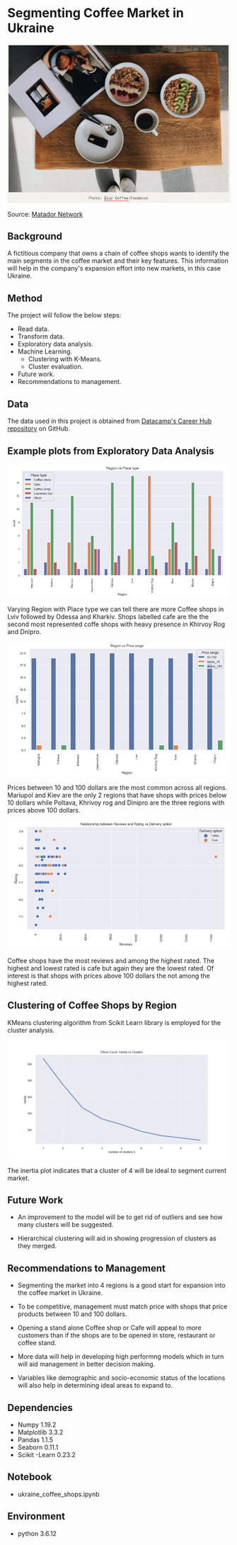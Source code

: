 # Segmenting Coffee Market in Ukraine

![Coffee Shop](https://github.com/LenSin3/ukraine-coffee-shops/blob/main/images/coffee_ukraine.PNG?raw=true)

Source: [Matador Network](https://matadornetwork.com/read/best-coffee-shops-kiev-ukraine/)

## Background

A fictitious company that owns a chain of coffee shops wants to identify the main segments in the coffee market and their key features. This information will help in the company's expansion effort into new markets, in this case Ukraine.

## Method

The project will follow the below steps:

- Read data.
- Transform data.
- Exploratory data analysis.
- Machine Learning.
   - Clustering with K-Means.
   - Cluster evaluation.
- Future work.
- Recommendations to management.

## Data

The data used in this project is obtained from [Datacamp's Career Hub repository](https://github.com/datacamp/careerhub-data) on GitHub.

## Example plots from Exploratory Data Analysis

![region vs place type](https://github.com/LenSin3/ukraine-coffee-shops/blob/main/images/regionVplacetype1.PNG?raw=true)

Varying Region with Place type we can tell there are more Coffee shops in Lviv followed by Odessa and Kharkiv. Shops labelled cafe are the the second most represented coffe shops with heavy presence in Khirvoy Rog and Dnipro.

![region vs price range](https://github.com/LenSin3/ukraine-coffee-shops/blob/main/images/regionVpricerange1.PNG?raw=true)

Prices between 10 and 100 dollars are the most common across all regions. Mariupol and Kiev are the only 2 regions that have shops with prices below 10 dollars while Poltava, Khrivoy rog and Dinipro are the three regions with prices above 100 dollars.

![reviews ratings delivery](https://github.com/LenSin3/ukraine-coffee-shops/blob/main/images/reviewsratingdine1.PNG?raw=true)

Coffee shops have the most reviews and among the highest rated. The highest and lowest rated is cafe but again they are the lowest rated. Of interest is that shops with prices above 100 dollars the not among the highest rated.

## Clustering of Coffee Shops by Region

KMeans clustering algorithm from Scikit Learn library is employed for the cluster analysis.

![elbow curve](https://github.com/LenSin3/ukraine-coffee-shops/blob/main/images/elbow_curve.png?raw=true)

The inertia plot indicates that a cluster of 4 will be ideal to segment current market.

## Future Work

- An improvement to the model will be to get rid of outliers and see how many clusters will be suggested.

- Hierarchical clustering will aid in showing progression of clusters as they merged.

## Recommendations to Management

- Segmenting the market into 4 regions is a good start for expansion into the coffee market in Ukraine.

- To be competitive, management must match price with shops that price products between 10 and 100 dollars.

- Opening a stand alone Coffee shop or Cafe will appeal to more customers than if the shops are to be opened in store, restaurant or coffee stand.

- More data will help in developing high performng models which in turn will aid management in better decision making.

- Variables like demographic and socio-economic status of the locations will also help in determining ideal areas to expand to.

## Dependencies

- Numpy 1.19.2
- Matplotlib 3.3.2
- Pandas 1.1.5
- Seaborn 0.11.1
- Scikit -Learn 0.23.2

## Notebook

- ukraine_coffee_shops.ipynb

## Environment

- python 3.6.12
